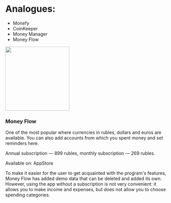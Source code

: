 # Analogues:

- Monefy
- CoinKeeper
- Money Manager
- Money Flow

<img src="[http://url.to/image.png](https://github.com/Vanya737/Finance/assets/144817452/450fb049-98af-4419-8942-c2602098b666)" width="200" height="200">

### Money Flow

One of the most popular where currencies in rubles, dollars and euros are available. 
You can also add accounts from which you spent money and set reminders here.

Annual subscription — 899 rubles, monthly subscription — 269 rubles.

Available on: AppStore

To make it easier for the user to get acquainted with the program's features, Money Flow
has added demo data that can be deleted and added its own. However, using the app without a 
subscription is not very convenient: it allows you to make income and expenses, but does not allow you to 
choose spending categories.
